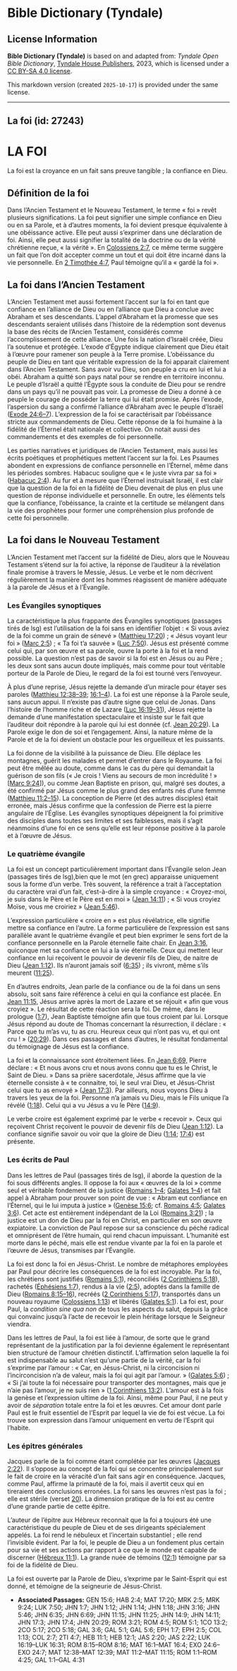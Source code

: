 # Bible Dictionary (Tyndale)

## License Information

**Bible Dictionary (Tyndale)** is based on and adapted from: _Tyndale Open Bible Dictionary_, [Tyndale House Publishers](https://tyndaleopenresources.com/), 2023, which is licensed under a [CC BY-SA 4.0 license](https://creativecommons.org/licenses/by-sa/4.0/legalcode.en).

This markdown version (created `2025-10-17`) is provided under the same license.



--------------------------------

## La foi (id: 27243)

LA FOI
======

La foi est la croyance en un fait sans preuve tangible ; la confiance en Dieu.

Définition de la foi
--------------------

Dans l’Ancien Testament et le Nouveau Testament, le terme « foi » revêt plusieurs significations. La foi peut signifier une simple confiance en Dieu ou en sa Parole, et à d’autres moments, la foi devient presque équivalente à une obéissance active. Elle peut aussi s’exprimer dans une déclaration de foi. Ainsi, elle peut aussi signifier la totalité de la doctrine ou de la vérité chrétienne reçue, « la vérité ». En [Colossiens 2:7](https://ref.ly/Col2:7), ce même terme suggère un fait que l’on doit accepter comme un tout et qui doit être incarné dans la vie personnelle. En [2 Timothée 4:7](https://ref.ly/2Tim4:7), Paul témoigne qu’il a « gardé la foi ».

La foi dans l’Ancien Testament
------------------------------

L’Ancien Testament met aussi fortement l’accent sur la foi en tant que confiance en l’alliance de Dieu ou en l’alliance que Dieu a conclue avec Abraham et ses descendants. L’appel d’Abraham et la promesse que ses descendants seraient utilisés dans l’histoire de la rédemption sont devenus la base des récits de l’Ancien Testament, considérés comme l’accomplissement de cette alliance. Une fois la nation d’Israël créée, Dieu l’a soutenue et protégée. L’exode d’Égypte indique clairement que Dieu était à l’œuvre pour ramener son peuple à la Terre promise. L’obéissance du peuple de Dieu en tant que véritable expression de la foi apparait clairement dans l’Ancien Testament. Sans avoir vu Dieu, son peuple a cru en lui et lui a obéi. Abraham a quitté son pays natal pour se rendre en territoire inconnu. Le peuple d’Israël a quitté l’Égypte sous la conduite de Dieu pour se rendre dans un pays qu’il ne pouvait pas voir. La promesse de Dieu a donné à ce peuple le courage de posséder la terre qui lui était promise. Après l’exode, l’aspersion du sang a confirmé l’alliance d’Abraham avec le peuple d’Israël ([Exode 24:6–7](https://ref.ly/Exod24:6-Exod24:7)). L’expression de la foi se caractérisait par l’obéissance stricte aux commandements de Dieu. Cette réponse de la foi humaine à la fidélité de l’Éternel était nationale et collective. On notait aussi des commandements et des exemples de foi personnelle.

Les parties narratives et juridiques de l’Ancien Testament, mais aussi les écrits poétiques et prophétiques mettent l’accent sur la foi. Les Psaumes abondent en expressions de confiance personnelle en l’Éternel, même dans les périodes sombres. Habacuc souligne que « le juste vivra par sa foi » ([Habacuc 2:4](https://ref.ly/Hab2:4)). Au fur et à mesure que l’Éternel instruisait Israël, il est clair que la question de la foi en la fidélité de Dieu devenait de plus en plus une question de réponse individuelle et personnelle. En outre, les éléments tels que la confiance, l’obéissance, la crainte et la certitude se mélangent dans la vie des prophètes pour former une compréhension plus profonde de cette foi personnelle.

La foi dans le Nouveau Testament
--------------------------------

L’Ancien Testament met l’accent sur la fidélité de Dieu, alors que le Nouveau Testament s’étend sur la foi active, la réponse de l’auditeur à la révélation finale promise à travers le Messie, Jésus. Le verbe et le nom décrivent régulièrement la manière dont les hommes réagissent de manière adéquate à la parole de Jésus et à l’Évangile.

### Les Évangiles synoptiques

La caractéristique la plus frappante des Évangiles synoptiques (passages tirés de lsg) est l’utilisation de la foi sans en identifier l’objet : « Si vous aviez de la foi comme un grain de sénevé » ([Matthieu 17:20](https://ref.ly/Matt17:20)) ; « Jésus voyant leur foi » ([Marc 2:5](https://ref.ly/Mark2:5)) ; « Ta foi t’a sauvée » ([Luc 7:50](https://ref.ly/Luke7:50)). Jésus est présenté comme celui qui, par son œuvre et sa parole, ouvre la porte à la foi et la rend possible. La question n’est pas de savoir si la foi est en Jésus ou au Père ; les deux sont sans aucun doute impliqués, mais comme pour tout véritable porteur de la Parole de Dieu, le regard de la foi est tourné vers l’envoyeur.

À plus d’une reprise, Jésus rejette la demande d’un miracle pour étayer ses paroles ([Matthieu 12:38–39](https://ref.ly/Matt12:38-Matt12:39); [16:1–4](https://ref.ly/Matt16:1-Matt16:4)). La foi est une réponse à la Parole seule, sans aucun appui. Il n’existe pas d’autre signe que celui de Jonas. Dans l’histoire de l’homme riche et de Lazare ([Luc 16:19–31](https://ref.ly/Luke16:19-Luke16:31)), Jésus rejette la demande d’une manifestation spectaculaire et insiste sur le fait que l’auditeur doit répondre à la parole qui lui est donnée (cf. [Jean 20:29](https://ref.ly/John20:29)). La Parole exige le don de soi et l’engagement. Ainsi, la nature même de la Parole et de la foi devient un obstacle pour les orgueilleux et les puissants.

La foi donne de la visibilité à la puissance de Dieu. Elle déplace les montagnes, guérit les malades et permet d’entrer dans le Royaume. La foi peut être mêlée au doute, comme dans le cas du père qui demandait la guérison de son fils (« Je crois ! Viens au secours de mon incrédulité ! » \[[Marc 9:24](https://ref.ly/Mark9:24)]), ou comme Jean Baptiste en prison, qui, malgré ses doutes, a été confirmé par Jésus comme le plus grand des enfants nés d’une femme ([Matthieu 11:2–15](https://ref.ly/Matt11:2-Matt11:15)). La conception de Pierre (et des autres disciples) était erronée, mais Jésus confirme que la confession de Pierre est la pierre angulaire de l’Église. Les évangiles synoptiques dépeignent la foi primitive des disciples dans toutes ses limites et ses faiblesses, mais il s’agit néanmoins d’une foi en ce sens qu’elle est leur réponse positive à la parole et à l’œuvre de Jésus.

### Le quatrième évangile

La foi est un concept particulièrement important dans l’Évangile selon Jean (passages tirés de lsg),bien que le mot (en grec) apparaisse uniquement sous la forme d’un verbe. Très souvent, la référence a trait à l’acceptation du caractère vrai d’un fait, c’est\-à\-dire à la simple croyance : « Croyez\-moi, je suis dans le Père et le Père est en moi » ([Jean 14:11](https://ref.ly/John14:11)) ; « Si vous croyiez Moïse, vous me croiriez » ([Jean 5:46](https://ref.ly/John5:46)).

L’expression particulière « croire en » est plus révélatrice, elle signifie mettre sa confiance en l’autre. La forme particulière de l’expression est sans parallèle avant le quatrième évangile et peut bien exprimer le sens fort de la confiance personnelle en la Parole éternelle faite chair. En [Jean 3:16](https://ref.ly/John3:16), quiconque met sa confiance en lui a la vie éternelle. Ceux qui mettent leur confiance en lui reçoivent le pouvoir de devenir fils de Dieu, de naitre de Dieu ([Jean 1:12](https://ref.ly/John1:12)). Ils n’auront jamais soif ([6:35](https://ref.ly/John6:35)) ; ils vivront, même s’ils meurent ([11:25](https://ref.ly/John11:25)).

En d’autres endroits, Jean parle de la confiance ou de la foi dans un sens absolu, soit sans faire référence à celui en qui la confiance est placée. En [Jean 11:15,](https://ref.ly/John11:15) Jésus arrive après la mort de Lazare et se réjouit « afin que vous croyiez ». Le résultat de cette réaction sera la foi. De même, dans le prologue ([1:7](https://ref.ly/John1:7)), Jean Baptiste témoigne afin que tous croient par lui. Lorsque Jésus répond au doute de Thomas concernant la résurrection, il déclare : « Parce que tu m’as vu, tu as cru. Heureux ceux qui n’ont pas vu, et qui ont cru ! » ([20:29](https://ref.ly/John20:29)). Dans ces passages et dans d’autres, le résultat fondamental du témoignage de Jésus est la confiance.

La foi et la connaissance sont étroitement liées. En [Jean 6:69,](https://ref.ly/John6:69) Pierre déclare : « Et nous avons cru et nous avons connu que tu es le Christ, le Saint de Dieu. » Dans sa prière sacerdotale, Jésus affirme que la vie éternelle consiste à « te connaitre, toi, le seul vrai Dieu, et Jésus\-Christ celui que tu as envoyé » ([Jean 17:3](https://ref.ly/John17:3)). Par ailleurs, nous voyons Dieu à travers les yeux de la foi. Personne n’a jamais vu Dieu, mais le Fils unique l’a révélé ([1:18](https://ref.ly/John1:18)). Celui qui a vu Jésus a vu le Père ([14:9](https://ref.ly/John14:9)).

Le verbe croire est également exprimé par le verbe « recevoir ». Ceux qui reçoivent Christ reçoivent le pouvoir de devenir fils de Dieu ([Jean 1:12](https://ref.ly/John1:12)). La confiance signifie savoir ou voir que la gloire de Dieu ([1:14](https://ref.ly/John1:14); [17:4](https://ref.ly/John17:4)) est présente.

### Les écrits de Paul

Dans les lettres de Paul (passages tirés de lsg), il aborde la question de la foi sous différents angles. Il oppose la foi aux « œuvres de la loi » comme seul et véritable fondement de la justice ([Romains 1–4](https://ref.ly/Rom1:1-Rom4:25); [Galates 1–4](https://ref.ly/Gal1:1-Gal4:31)) et fait appel à Abraham pour prouver son point de vue : « Abram eut confiance en l’Éternel, qui le lui imputa à justice » ([Genèse 15:6](https://ref.ly/Gen15:6); cf. [Romains 4:5](https://ref.ly/Rom4:5); [Galates 3:6](https://ref.ly/Gal3:6)). Cet acte est entièrement indépendant de la Loi ([Romains 3:21](https://ref.ly/Rom3:21)) ; la justice est un don de Dieu par la foi en Christ, en particulier en son œuvre expiatoire. La conviction de Paul repose sur sa conscience du péché radical et omniprésent de l’être humain, qui rend chacun impuissant. L’humanité est morte dans le péché, mais elle est rendue vivante par la foi en la parole et l’œuvre de Jésus, transmises par l’Évangile.

La foi est donc la foi en Jésus\-Christ. Le nombre de métaphores employées par Paul pour décrire les conséquences de la foi est incroyable. Par la foi, les chrétiens sont justifiés ([Romains 5:1](https://ref.ly/Rom5:1)), réconciliés ([2 Corinthiens 5:18](https://ref.ly/2Cor5:18)), rachetés ([Éphésiens 1:7](https://ref.ly/Eph1:7)), rendus à la vie ([2:5](https://ref.ly/Eph2:5)), adoptés dans la famille de Dieu ([Romains 8:15–16](https://ref.ly/Rom8:15-Rom8:16)), recréés ([2 Corinthiens 5:17](https://ref.ly/2Cor5:17)), transportés dans un nouveau royaume ([Colossiens 1:13](https://ref.ly/Col1:13)) et libérés ([Galates 5:1](https://ref.ly/Gal5:1)). La foi est, pour Paul, la *condition sine qua non* de tous les aspects du salut, depuis la grâce qui convainc jusqu’à l’acte de recevoir le plein héritage lorsque le Seigneur viendra.

Dans les lettres de Paul, la foi est liée à l’amour, de sorte que le grand représentant de la justification par la foi devienne également le représentant bien structuré de l’amour chrétien distinctif. L’affirmation selon laquelle la foi est indispensable au salut n’est qu’une partie de la vérité, car la foi s’exprime par l’amour : « Car, en Jésus\-Christ, ni la circoncision ni l’incirconcision n’a de valeur, mais la foi qui agit par l’amour. » ([Galates 5:6](https://ref.ly/Gal5:6)) ; « Si j’ai toute la foi nécessaire pour transporter des montagnes, mais que je n’aie pas l’amour, je ne suis rien » ([1 Corinthiens 13:2](https://ref.ly/1Cor13:2)). L’amour est à la fois la genèse et l’expression ultime de la foi. Ainsi, même pour Paul, il ne peut y avoir de *séparation* totale entre la foi et les œuvres. Cet amour dont parle Paul est le fruit essentiel de l’Esprit par lequel la vie de foi est vécue. La foi trouve son expression dans l’amour uniquement en vertu de l’Esprit qui l’habite.

### Les épitres générales

Jacques parle de la foi comme étant complétée par les œuvres ([Jacques 2:22](https://ref.ly/Jas2:22)). Il s’oppose au concept de la foi qui se concentre principalement sur le fait de croire en la véracité d’un fait sans agir en conséquence. Jacques, comme Paul, affirme la primauté de la foi, mais il avertit ceux qui en tireraient des conclusions erronées. La foi sans les œuvres n’est pas la foi ; elle est stérile (verset [20](https://ref.ly/Jas2:20)). La dimension pratique de la foi est au centre d’une grande partie de cette épitre.

L’auteur de l’épitre aux Hébreux reconnait que la foi a toujours été une caractéristique du peuple de Dieu et de ses dirigeants spécialement appelés. La foi rend le nébuleux et l’incertain substantiel ; elle rend l’invisible évident. Par la foi, le peuple de Dieu a un fondement plus certain pour sa vie et ses actions par rapport à ce que le monde est capable de discerner ([Hébreux 11:1](https://ref.ly/Heb11:1)). La grande nuée de témoins ([12:1](https://ref.ly/Heb12:1)) témoigne par sa foi de la fidélité de Dieu.

La foi est ouverte par la Parole de Dieu, s’exprime par le Saint\-Esprit qui est donné, et témoigne de la seigneurie de Jésus\-Christ.

* **Associated Passages:** GEN 15:6; HAB 2:4; MAT 17:20; MRK 2:5; MRK 9:24; LUK 7:50; JHN 1:7; JHN 1:12; JHN 1:14; JHN 1:18; JHN 3:16; JHN 5:46; JHN 6:35; JHN 6:69; JHN 11:15; JHN 11:25; JHN 14:9; JHN 14:11; JHN 17:3; JHN 17:4; JHN 20:29; ROM 3:21; ROM 4:5; ROM 5:1; 1CO 13:2; 2CO 5:17; 2CO 5:18; GAL 3:6; GAL 5:1; GAL 5:6; EPH 1:7; EPH 2:5; COL 1:13; COL 2:7; 2TI 4:7; HEB 11:1; HEB 12:1; JAS 2:20; JAS 2:22; LUK 16:19–LUK 16:31; ROM 8:15–ROM 8:16; MAT 16:1–MAT 16:4; EXO 24:6–EXO 24:7; MAT 12:38–MAT 12:39; MAT 11:2–MAT 11:15; ROM 1:1–ROM 4:25; GAL 1:1–GAL 4:31

